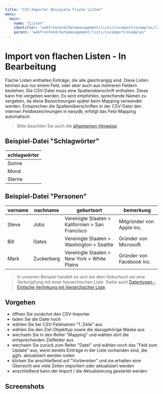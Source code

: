 ```yaml
---
title: "CSV-Importer Beispiele Flache Listen"
menu:
  main:
    name: "Listen"
    identifier: "webfrontend/datamanagement/lists/csvimport/examples/lists"
    parent: "webfrontend/datamanagement/lists/csvimport/examples"
---
```

# Import von flachen Listen - In Bearbeitung

Flache Listen enthalten Einträge, die alle gleichrangig sind. Diese Listen können aus nur einem Feld, oder aber auch aus mehreren Feldern bestehen. Die CSV-Datei muss eine Spaltenüberschrift enthalten. Diese kann frei vergeben werden. Es wird empfohlen, sprechende Namen zu vergeben, da diese Bezeichnungen später beim Mapping verwendet werden. Entsprechen die Spaltenüberschriften in der CSV-Datei den internen Feldbezeichnungen in easydb, erfolgt das Feld-Mapping automatisch.

> Bitte beachten Sie auch die [allgemeinen Hinweise](../../general).

## Beispiel-Datei "Schlagwörter"

| schlagwörter |
| ------------ |
| Sonne        |
| Mond         |
| Sterne       |



## Beispiel-Datei "Personen"

| vorname | nachname   | geburtsort                                       | bemerkung                 |
| ------- | ---------- | ------------------------------------------------ | ------------------------- |
| Steve   | Jobs       | Vereinigte Staaten > Kalifornien > San Francisco | Mitgründer von Apple Inc. |
| Bill    | Gates      | Vereinigte Staaten > Washington > Seattle        | Gründer von Microsoft     |
| Mark    | Zuckerberg | Vereinigte Staaten > New York > White Plains     | Gründer von Facebook Inc. |

> In unserem Beispiel handelt es sich bei dem Geburtsort um eine Verknüpfung mit einer hierarchischen Liste. Siehe auch [Datentypen - Einfache Verlinkung mit hierarchischer Liste](../../datatypes).



## Vorgehen

- öffnen Sie zunächst den CSV-Importer
- laden Sie die Datei hoch
- wählen Sie bei CSV-Feldnamen "1. Zeile" aus
- wählen Sie den Ziel-Objekttyp sowie die dazugehörige Maske aus
- wechseln Sie in den Reiter "Mapping" und wählen dort die entsprechenden Zielfelder aus
- wechseln Sie zurück zum Reiter "Datei" und wählen noch das "Feld zum Update" aus, wenn bereits Einträge in der Liste vorhanden sind, die ggfs. aktualisiert werden sollen
- klicken Sie anschließend auf "Vorbereiten" und sie erhalten eine Übersicht wie viele Zeilen importiert oder aktualisiert werden
- anschließend kann der Import / die Aktualisierung gestartet werden



## Screenshots

